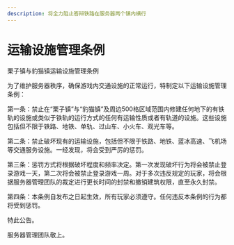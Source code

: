 ```yaml
---
description: 将全力阻止答辩铁路在服务器两个镇内横行
---
```


# 运输设施管理条例

栗子镇与豹猫镇运输设施管理条例

为了维护服务器秩序，确保游戏内交通设施的正常运行，特制定以下运输设施管理条例：

第一条：禁止在“栗子镇”与“豹猫镇”及周边500格区域范围内修建任何地下的有铁轨的设施或类似于铁轨的运行方式的任何有运输性质或者有轨道的设施。这些设施包括但不限于铁路、地铁、单轨、过山车、小火车、观光车等。

第二条：禁止破坏现有的运输设施，包括但不限于铁路、地铁、蓝冰高速、飞机场等交通服务设施。一经发现，将会受到严厉的惩罚。

第三条：惩罚方式将根据破坏程度和频率决定。第一次发现破坏行为将会被禁止登录游戏一天，第二次将会被禁止登录游戏一周。对于多次违反规定的玩家，将会根据服务器管理团队的裁定进行更长时间的封禁和撤销建筑权限，直至永久封禁。

第四条：本条例自发布之日起生效，所有玩家必须遵守。任何违反本条例的行为都将受到惩罚。

特此公告。

服务器管理团队敬上。
